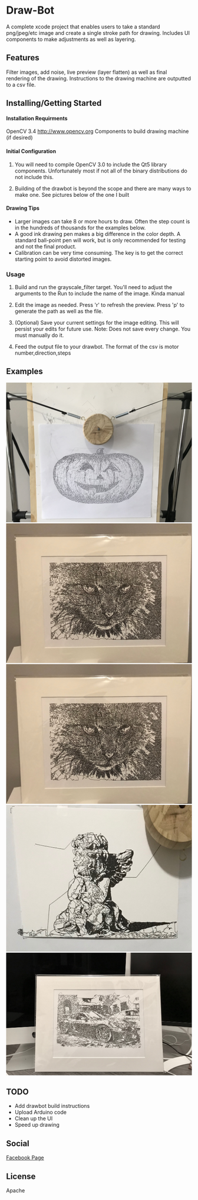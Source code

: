 # Draw-Bot

A complete xcode project that enables users to take a standard png/jpeg/etc image and create a single stroke path for drawing. Includes UI components to make adjustments as well as layering.

## Features

Filter images, add noise, live preview (layer flatten) as well as final rendering of the drawing. Instructions to the drawing machine are outputted to a csv file.

## Installing/Getting Started

#### Installation Requirments
OpenCV 3.4 http://www.opencv.org
Components to build drawing machine (if desired)

#### Initial Configuration
1. You will need to compile OpenCV 3.0 to include the Qt5 library components. Unfortunately most if not all of the binary distributions do not include this.

2. Building of the drawbot is beyond the scope and there are many ways to make one. See pictures below of the one I built

#### Drawing Tips
- Larger images can take 8 or more hours to draw. Often the step count is in the hundreds of thousands for the examples below.
- A good ink drawing pen makes a big difference in the color depth. A standard ball-point pen will work, but is only recommended for testing and not the final product.
- Calibration can be very time consuming. The key is to get the correct starting point to avoid distorted images.

### Usage
1. Build and run the grayscale_filter target. You'll need to adjust the arguments to the Run to include the name of the image. Kinda manual

2. Edit the image as needed. Press 'r' to refresh the preview. Press 'p' to generate the path as well as the file.

3. (Optional) Save your current settings for the image editing. This will persist your edits for future use. Note: Does not save every change. You must manually do it.

4. Feed the output file to your drawbot. The format of the csv is motor number,direction,steps

## Examples

[![Drawbot](images/drawbot.jpg "Drawbot")](images/drawbot.jpg "Drawbot")
[![Screenshot](images/cat.jpg "Cat")](images/screenshot.jpg "Screenshot")
[![Cat](images/cat.jpg "Cat")](images/cat.jpg "Cat")
[![Angel](images/angel.jpg "Angel")](images/angel.jpg "Angel")
[![Porsche](images/porsche.jpg "Angel")](images/porsche.jpg "Porsche")

## TODO
- Add drawbot build instructions
- Upload Arduino code
- Clean up the UI
- Speed up drawing

## Social
[Facebook Page](https://www.facebook.com/LineArtByDrawBot/ "Facebook Page")

## License
Apache
